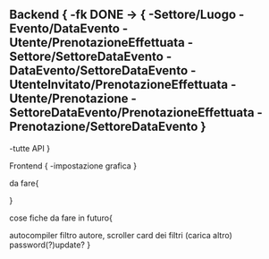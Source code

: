 Backend {
  -fk DONE -> {
      -Settore/Luogo
      -Evento/DataEvento
      -Utente/PrenotazioneEffettuata
      -Settore/SettoreDataEvento
      -DataEvento/SettoreDataEvento
      -UtenteInvitato/PrenotazioneEffettuata
      -Utente/Prenotazione
      -SettoreDataEvento/PrenotazioneEffettuata
      -Prenotazione/SettoreDataEvento
      }
  -
  -tutte API
}

Frontend {
  -impostazione grafica
}

da fare{

  
}

cose fiche da fare in futuro{
  
  autocompiler filtro autore,
  scroller card dei filtri (carica altro)
  password(?)update?
}